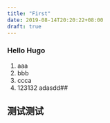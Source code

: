 ```yaml
---
title: "First"
date: 2019-08-14T20:20:22+08:00
draft: true
---
```


### Hello Hugo

 1. aaa
 1. bbb
 1. ccca
 2. 123132
adasdd##

## 测试测试